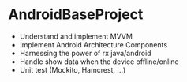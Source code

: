 # AndroidBaseProject
- Understand and implement MVVM
- Implement Android Architecture Components
- Harnessing the power of rx java/android
- Handle show data when the device offline/online
- Unit test (Mockito, Hamcrest, ...)
